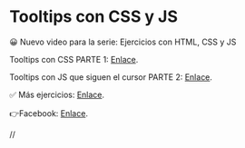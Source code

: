 # Tooltips con CSS y JS
😀 Nuevo video para la serie: Ejercicios con HTML, CSS y JS

Tooltips con CSS PARTE 1: [Enlace](https://youtu.be/TeOsnFcReUg).

Tooltips con JS que siguen el cursor PARTE 2: [Enlace](https://youtu.be/zqMqIHxnCc0).

✅ Más ejercicios: [Enlace](https://youtube.com/playlist?list=PLy0P0mvWu_AGhyjEVjhR0WP5U4jLAzrvE).

👉Facebook: [Enlace](https://www.facebook.com/Felix-Castro-103068738427669/).

//
